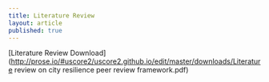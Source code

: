 ```yaml
---
title: Literature Review
layout: article
published: true
---
```


[Literature Review Download](http://prose.io/#uscore2/uscore2.github.io/edit/master/downloads/Literature review on city resilience peer review framework.pdf)
